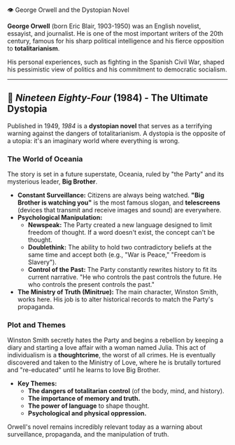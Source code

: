 👁️ George Orwell and the Dystopian Novel

**George Orwell** (born Eric Blair, 1903-1950) was an English novelist, essayist, and journalist. He is one of the most important writers of the 20th century, famous for his sharp political intelligence and his fierce opposition to **totalitarianism**.

His personal experiences, such as fighting in the Spanish Civil War, shaped his pessimistic view of politics and his commitment to democratic socialism.

---

## 📖 *Nineteen Eighty-Four* (1984) - The Ultimate Dystopia

Published in 1949, *1984* is a **dystopian novel** that serves as a terrifying warning against the dangers of totalitarianism. A dystopia is the opposite of a utopia: it's an imaginary world where everything is wrong.

### The World of Oceania
The story is set in a future superstate, Oceania, ruled by "the Party" and its mysterious leader, **Big Brother**.
*   **Constant Surveillance:** Citizens are always being watched. **"Big Brother is watching you"** is the most famous slogan, and **telescreens** (devices that transmit and receive images and sound) are everywhere.
*   **Psychological Manipulation:**
    *   **Newspeak:** The Party created a new language designed to limit freedom of thought. If a word doesn't exist, the concept can't be thought.
    *   **Doublethink:** The ability to hold two contradictory beliefs at the same time and accept both (e.g., "War is Peace," "Freedom is Slavery").
    *   **Control of the Past:** The Party constantly rewrites history to fit its current narrative. "He who controls the past controls the future. He who controls the present controls the past."
*   **The Ministry of Truth (Minitrue):** The main character, Winston Smith, works here. His job is to alter historical records to match the Party's propaganda.

### Plot and Themes
Winston Smith secretly hates the Party and begins a rebellion by keeping a diary and starting a love affair with a woman named Julia. This act of individualism is a **thoughtcrime**, the worst of all crimes. He is eventually discovered and taken to the Ministry of Love, where he is brutally tortured and "re-educated" until he learns to love Big Brother.

*   **Key Themes:**
    *   **The dangers of totalitarian control** (of the body, mind, and history).
    *   **The importance of memory and truth.**
    *   **The power of language** to shape thought.
    *   **Psychological and physical oppression.**

Orwell's novel remains incredibly relevant today as a warning about surveillance, propaganda, and the manipulation of truth.
